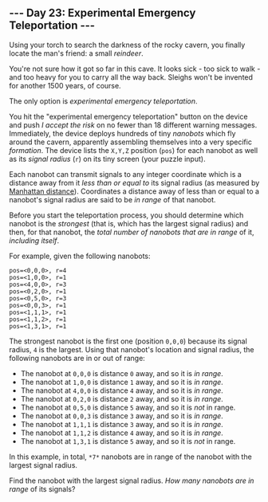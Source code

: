 ## --- Day 23: Experimental Emergency Teleportation ---

Using your torch to search the darkness of the rocky cavern, you finally locate the man's friend: a small *reindeer*.

You're not sure how it got so far in this cave. It looks sick - too sick to walk - and too heavy for you to carry all the way back. Sleighs won't be invented for another 1500 years, of course.

The only option is *experimental emergency teleportation*.

You hit the "experimental emergency teleportation" button on the device and push *I accept the risk* on no fewer than 18 different warning messages. Immediately, the device deploys hundreds of tiny *nanobots* which fly around the cavern, apparently assembling themselves into a very specific *formation*. The device lists the `X,Y,Z` position (`pos`) for each nanobot as well as its *signal radius* (`r`) on its tiny screen (your puzzle input).

Each nanobot can transmit signals to any integer coordinate which is a distance away from it *less than or equal to* its signal radius (as measured by [Manhattan distance](https://en.wikipedia.org/wiki/Taxicab_geometry)). Coordinates a distance away of less than or equal to a nanobot's signal radius are said to be *in range* of that nanobot.

Before you start the teleportation process, you should determine which nanobot is the *strongest* (that is, which has the largest signal radius) and then, for that nanobot, the *total number of nanobots that are in range* of it, *including itself*.

For example, given the following nanobots:


```
pos=<0,0,0>, r=4
pos=<1,0,0>, r=1
pos=<4,0,0>, r=3
pos=<0,2,0>, r=1
pos=<0,5,0>, r=3
pos=<0,0,3>, r=1
pos=<1,1,1>, r=1
pos=<1,1,2>, r=1
pos=<1,3,1>, r=1

```

The strongest nanobot is the first one (position `0,0,0`) because its signal radius, `4` is the largest. Using that nanobot's location and signal radius, the following nanobots are in or out of range:

- The nanobot at `0,0,0` is distance `0` away, and so it is *in range*.
- The nanobot at `1,0,0` is distance `1` away, and so it is *in range*.
- The nanobot at `4,0,0` is distance `4` away, and so it is *in range*.
- The nanobot at `0,2,0` is distance `2` away, and so it is *in range*.
- The nanobot at `0,5,0` is distance `5` away, and so it is *not* in range.
- The nanobot at `0,0,3` is distance `3` away, and so it is *in range*.
- The nanobot at `1,1,1` is distance `3` away, and so it is *in range*.
- The nanobot at `1,1,2` is distance `4` away, and so it is *in range*.
- The nanobot at `1,3,1` is distance `5` away, and so it is *not* in range.

In this example, in total, `*7*` nanobots are in range of the nanobot with the largest signal radius.

Find the nanobot with the largest signal radius. *How many nanobots are in range* of its signals?

